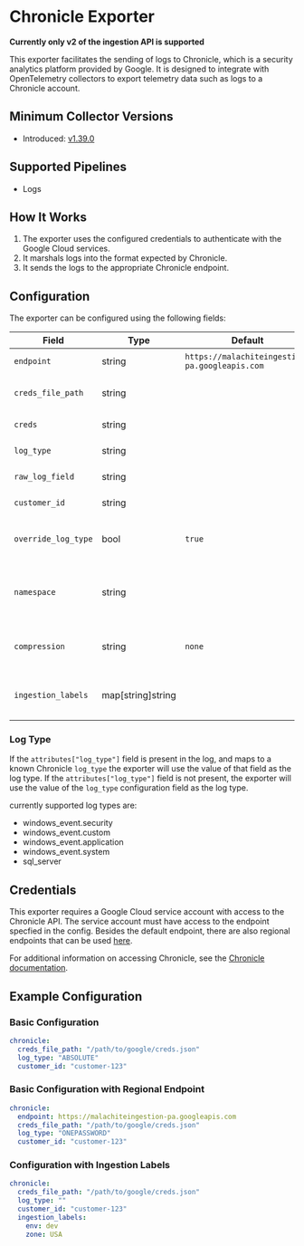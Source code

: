 # Chronicle Exporter

**Currently only v2 of the ingestion API is supported**

This exporter facilitates the sending of logs to Chronicle, which is a security analytics platform provided by Google. It is designed to integrate with OpenTelemetry collectors to export telemetry data such as logs to a Chronicle account.

## Minimum Collector Versions

- Introduced: [v1.39.0](https://github.com/observIQ/bindplane-agent/releases/tag/v1.39.0)

## Supported Pipelines

- Logs

## How It Works

1. The exporter uses the configured credentials to authenticate with the Google Cloud services.
2. It marshals logs into the format expected by Chronicle.
3. It sends the logs to the appropriate Chronicle endpoint.

## Configuration

The exporter can be configured using the following fields:

| Field               | Type              | Default                                        | Required | Description                                                                                 |
| ------------------- | ----------------- | ---------------------------------------------- | -------- | ------------------------------------------------------------------------------------------- |
| `endpoint`          | string            | `https://malachiteingestion-pa.googleapis.com` | `false`  | The Endpoint for sending to chronicle.                                                      |
| `creds_file_path`   | string            |                                                | `true`   | The file path to the Google credentials JSON file.                                          |
| `creds`             | string            |                                                | `true`   | The Google credentials JSON.                                                                |
| `log_type`          | string            |                                                | `true`   | The type of log that will be sent.                                                          |
| `raw_log_field`     | string            |                                                | `false`  | The field name for raw logs.                                                                |
| `customer_id`       | string            |                                                | `false`  | The customer ID used for sending logs.                                                      |
| `override_log_type` | bool              | `true`                                         | `false`  | Whether or not to override the `log_type` in the config with `attributes["log_type"]`       |
| `namespace`         | string            |                                                | `false`  | User-configured environment namespace to identify the data domain the logs originated from. |
| `compression`       | string            | `none`                                         | `false`  | The compression type to use when sending logs. valid values are `none` and `gzip`           |
| `ingestion_labels`  | map[string]string |                                                | `false`  | Key-value pairs of labels to be applied to the logs when sent to chronicle.                 |

### Log Type

If the `attributes["log_type"]` field is present in the log, and maps to a known Chronicle `log_type` the exporter will use the value of that field as the log type. If the `attributes["log_type"]` field is not present, the exporter will use the value of the `log_type` configuration field as the log type.

currently supported log types are:

- windows_event.security
- windows_event.custom
- windows_event.application
- windows_event.system
- sql_server

## Credentials

This exporter requires a Google Cloud service account with access to the Chronicle API. The service account must have access to the endpoint specfied in the config.
Besides the default endpoint, there are also regional endpoints that can be used [here](https://cloud.google.com/chronicle/docs/reference/ingestion-api#regional_endpoints).

For additional information on accessing Chronicle, see the [Chronicle documentation](https://cloud.google.com/chronicle/docs/reference/ingestion-api#getting_api_authentication_credentials).

## Example Configuration

### Basic Configuration

```yaml
chronicle:
  creds_file_path: "/path/to/google/creds.json"
  log_type: "ABSOLUTE"
  customer_id: "customer-123"
```

### Basic Configuration with Regional Endpoint

```yaml
chronicle:
  endpoint: https://malachiteingestion-pa.googleapis.com
  creds_file_path: "/path/to/google/creds.json"
  log_type: "ONEPASSWORD"
  customer_id: "customer-123"
```

### Configuration with Ingestion Labels

```yaml
chronicle:
  creds_file_path: "/path/to/google/creds.json"
  log_type: ""
  customer_id: "customer-123"
  ingestion_labels: 
    env: dev
    zone: USA
```